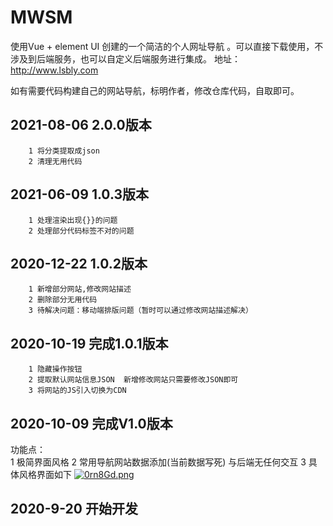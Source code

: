 # MWSM
使用Vue + element UI 创建的一个简洁的个人网址导航 。可以直接下载使用，不涉及到后端服务，也可以自定义后端服务进行集成。
地址：http://www.lsbly.com

如有需要代码构建自己的网站导航，标明作者，修改仓库代码，自取即可。

## 2021-08-06 2.0.0版本
        1 将分类提取成json
        2 清理无用代码
## 2021-06-09 1.0.3版本
        1 处理渲染出现{}}的问题
        2 处理部分代码标签不对的问题
## 2020-12-22 1.0.2版本
        1 新增部分网站,修改网站描述
        2 删除部分无用代码
        3 待解决问题：移动端排版问题（暂时可以通过修改网站描述解决）
## 2020-10-19 完成1.0.1版本
        1 隐藏操作按钮
        2 提取默认网站信息JSON  新增修改网站只需要修改JSON即可
        3 将网站的JS引入切换为CDN
## 2020-10-09 完成V1.0版本
功能点：    
        1 极简界面风格
        2 常用导航网站数据添加(当前数据写死) 与后端无任何交互
        3 具体风格界面如下
        [![0rn8Gd.png](https://s1.ax1x.com/2020/10/09/0rn8Gd.png)](https://imgchr.com/i/0rn8Gd)
## 2020-9-20 开始开发